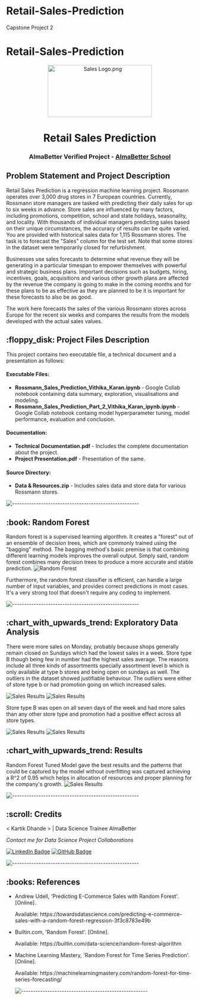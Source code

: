 # Retail-Sales-Prediction
Capstone Project 2
# Retail-Sales-Prediction
<p align="center"> 
  <img src="image\salesgraph.png" alt="Sales Logo.png" width="280px" height="140px">
</p>
<h1 align="center"> Retail Sales Prediction </h1>
<h3 align="center"> AlmaBetter Verified Project - <a href="https://www.almabetter.com/"> AlmaBetter School </a> </h5>

<p align="center"> 
</p>
<h2> Problem Statement and Project Description</h2>

<p>Retail Sales Prediction is a regression machine learning project. Rossmann operates over 3,000 drug stores in 7 European countries. Currently, Rossmann store managers are tasked with predicting their daily sales for up to six weeks in advance. Store sales are influenced by many factors, including promotions, competition, school and state holidays, seasonality, and locality. With thousands of individual managers predicting sales based on their unique circumstances, the accuracy of results can be quite varied. You are provided with historical sales data for 1,115 Rossmann stores. The task is to forecast the "Sales" column for the test set. Note that some stores in the dataset were temporarily closed for refurbishment.</p>

<p>Businesses use sales forecasts to determine what revenue they will be generating in a particular timespan to empower themselves with powerful and strategic business plans. Important decisions such as budgets, hiring, incentives, goals, acquisitions and various other growth plans are affected by the revenue the company is going to make in the coming months and for these plans to be as effective as they are planned to be it is important for these forecasts to also be as good.

The work here forecasts the sales of the various Rossmann stores across Europe for the recent six weeks and compares the results from the models developed with the actual sales values.<p>

<h2> :floppy_disk: Project Files Description</h2>

<p>This project contains two executable file, a technical document and a presentation as follows:</p>
<h4>Executable Files:</h4>
<ul>
  <li><b>Rossmann_Sales_Prediction_Vithika_Karan.ipynb</b> - Google Collab notebook containing data summary, exploration, visualisations and modeling.</li>
  <li><b>Rossmann_Sales_Prediction_Part_2_Vithika_Karan_ipynb.ipynb</b> - Google Collab notebook containg model hyperparameter tuning, model performance, evaluation and conclusion.</li>
</ul>

<h4>Documentation:</h4>
<ul>
  <li><b>Technical Documentation.pdf</b> - Includes the complete documentation about the project.</li>
  <li><b>Project Presentation.pdf</b> - Presentation of the same.</li>
</ul>

<h4>Source Directory:</h4>
<ul>
  <li><b>Data & Resources.zip</b> - Includes sales data and store data for various Rossmann stores.</li>
</ul>

![-----------------------------------------------------](https://raw.githubusercontent.com/andreasbm/readme/master/assets/lines/rainbow.png)

<h2> :book: Random Forest</h2>

<p>Random forest is a supervised learning algorithm. It creates a "forest" out of an ensemble of decision trees, which are commonly trained using the "bagging" method. The bagging method's basic premise is that combining different learning models improves the overall output.
Simply said, random forest combines many decision trees to produce a more accurate and stable prediction.
<img src="image/RandomForest.png" alt="Random Forest" style="max-width:60%;"></p>

<p>Furthermore, the random forest classifier is efficient, can handle a large number of input variables, and provides correct predictions in most cases. It's a very strong tool that doesn't require any coding to implement.</p>


![-----------------------------------------------------](https://raw.githubusercontent.com/andreasbm/readme/master/assets/lines/rainbow.png)

<h2> :chart_with_upwards_trend: Exploratory Data Analysis</h2>
<p>There were more sales on Monday, probably because shops generally remain closed on Sundays which had the lowest sales in a week. 
Store type B though being few in number had the highest sales average. The reasons include all three kinds of assortments specially assortment level b which is only available at type b stores and being open on sundays as well.
The outliers in the dataset showed justifiable behaviour. The outliers were either of store type b or had promotion going on which increased sales.</p>
<img src="image/DayOfWeek.png" alt="Sales Results" style="max-width:40%;"> <img src="image/storetypeb.png" alt="Sales Results" style="max-width:40%;">
<p>Store type B was open on all seven days of the week and had more sales than any other store type and promotion had a positive effect across all store types.<p>
<img src="image/salesb.png" alt="Sales Results" style="max-width:40%;"> <img src="image/promotion.png" alt="Sales Results" style="max-width:40%;">

<h2> :chart_with_upwards_trend: Results</h2>
<p>Random Forest Tuned Model gave the best results and the patterns that could be captured by the model without overfitting was captured achieving a R^2 of 0.95 which helps in allocation of resources and proper planning for the company's growth.
            <img src="image/result.png" alt="Sales Results" style="max-width:70%;"><p>


![-----------------------------------------------------](https://raw.githubusercontent.com/andreasbm/readme/master/assets/lines/rainbow.png)

<!-- CREDITS -->
<h2 id="credits"> :scroll: Credits</h2>

< Kartik Dhande > | Data Science Trainee AlmaBetter


<p> <i> Contact me for Data Science Project Collaborations</i></p>


[![LinkedIn Badge](https://img.shields.io/badge/LinkedIn-0077B5?style=for-the-badge&logo=linkedin&logoColor=white)](https://www.linkedin.com/in/kartikdhande007?lipi=urn%3Ali%3Apage%3Ad_flagship3_profile_view_base_contact_details%3BkZOJNFFDRxq9UghIZcfaTA%3D%3D)
[![GitHub Badge](https://img.shields.io/badge/GitHub-100000?style=for-the-badge&logo=github&logoColor=white)](https://github.com/pranav4536)



![-----------------------------------------------------](https://raw.githubusercontent.com/andreasbm/readme/master/assets/lines/rainbow.png)
<h2> :books: References</h2>
<ul>
  <li><p>Andrew Udell, 'Predicting E-Commerce Sales with Random Forest'. [Online].</p>
      <p>Available: https://towardsdatascience.com/predicting-e-commerce-sales-with-a-random-forest-regression-3f3c8783e49b</p>
  </li>
  <li><p>Builtin.com, 'Random Forest'. [Online].</p>
      <p>Available: https://builtin.com/data-science/random-forest-algorithm</p>
  </li>
  <li><p>Machine Learning Mastery, 'Random Forest for Time Series Prediction'. [Online].</p>
      <p>Available: https://machinelearningmastery.com/random-forest-for-time-series-forecasting/</p>
  </li>


![-----------------------------------------------------](https://raw.githubusercontent.com/andreasbm/readme/master/assets/lines/rainbow.png)
